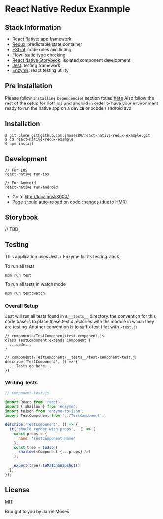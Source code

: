 React Native Redux Exanmple
======================================================

## Stack Information
- [React Native](https://facebook.github.io/react-native/): app framework
- [Redux](http://redux.js.org/): predictable state container
- [ESLint](http://eslint.org/): code rules and linting
- [Flow](https://flowtype.org/): static type checking
- [React Native Storybook](https://github.com/storybooks/react-native-storybook): isolated component development
- [Jest](https://facebook.github.io/jest/): testing framework
- [Enzyme](https://github.com/airbnb/enzyme): react testing utility


## Pre Installation
Please follow `Installing Dependencies` section found [here](https://facebook.github.io/react-native/docs/getting-started.html)
Also follow the rest of the setup for both ios and android in order to have your environment ready to run the native app on a device or xcode / android avd

## Installation

```
$ git clone git@github.com:jmoses89/react-native-redux-example.git
$ cd react-native-redux-example
$ npm install
```

## Development

```
// For IOS
react-native run-ios

// For Android
react-native run-android
```
* Go to [http://localhost:3000/](http://localhost:3000/)
* Page should auto-reload on code changes (due to HMR)

## Storybook

// TBD
## Testing
This application uses Jest + Enzyme for its testing stack

To run all tests
```
npm run test
```

To run all tests in watch mode
```
npm run test:watch
```

### Overall Setup
Jest will run all tests found in a `__tests__` directory. the convention for this code base is to place these test directories with the module in which they are testing. Another convention is to suffix test files with `-test.js`
```
// components/TestComponent/test-component.js
class TestComponent extends Component {
  ...code...
}
```

```
// components/TestComponent/__tests__/test-component-test.js
describe('TestComponent', () => {
  ...Tests go here...
})
```

### Writing Tests
```js
// component-test.js

import React from 'react';
import { shallow } from 'enzyme';
import toJson from 'enzyme-to-json';
import TestComponent from '../TestComponent';

describe('TestComponent', () => {
  it('should render with props',  () => {
    const props = {
      name: 'TestComponent Name'
    };
    const tree = toJson(
      shallow(<Component {...props} />)
    );

    expect(tree).toMatchSnapshot()
  });
});
```


## License

[MIT](http://opensource.org/licenses/MIT)

Brought to you by Jarret Moses

